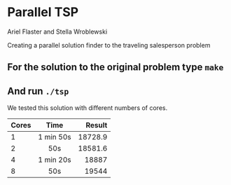 # Parallel TSP

Ariel Flaster and Stella Wroblewski

Creating a parallel solution finder to the traveling salesperson problem


## For the solution to the original problem type `make`
## And run `./tsp`

We tested this solution with different numbers of cores.

| Cores        | Time           | Result |
| ------------- |:-------------:|----------:|
| 1      | 1 min 50s | 18728.9 |
| 2      | 50s | 18581.6 |
| 4 | 1 min 20s | 18887 | 
| 8 | 50s | 19544 | 
